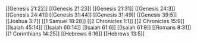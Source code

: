 [[Genesis 21:22]]
[[Genesis 21:23]]
[[Genesis 21:31]]
[[Genesis 24:3]]
[[Genesis 24:41]]
[[Genesis 31:44]]
[[Genesis 31:49]]
[[Genesis 39:5]]
[[Joshua 3:7]]
[[1 Samuel 18:28]]
[[2 Chronicles 1:1]]
[[2 Chronicles 15:9]]
[[Isaiah 45:14]]
[[Isaiah 60:14]]
[[Isaiah 61:6]]
[[Isaiah 61:9]]
[[Romans 8:31]]
[[1 Corinthians 14:25]]
[[Hebrews 6:16]]
[[Hebrews 13:5]]

